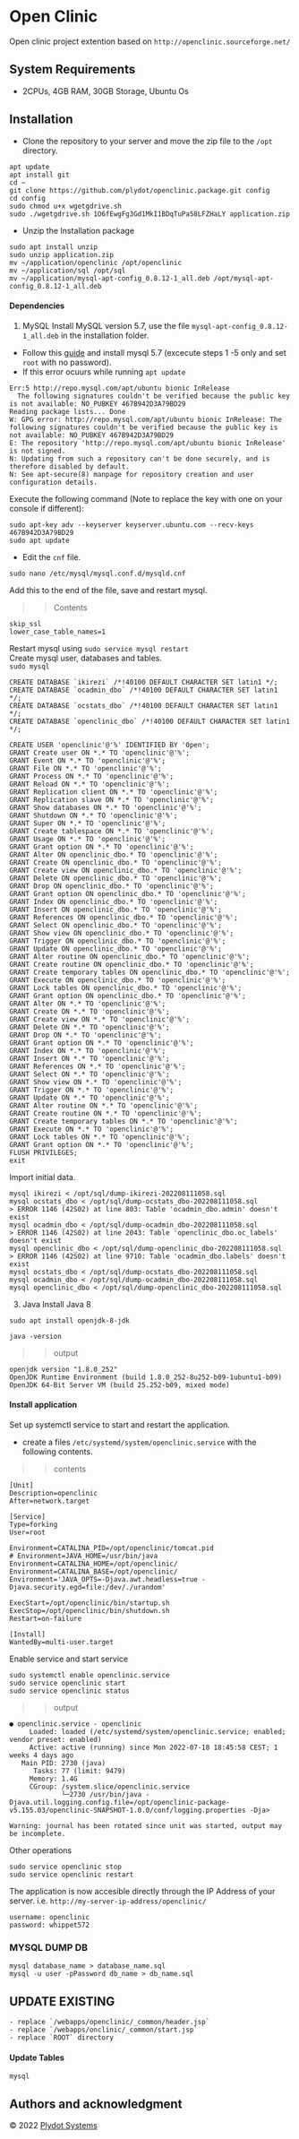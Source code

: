 # Open Clinic

Open clinic project extention based on `http://openclinic.sourceforge.net/`

## System Requirements

- 2CPUs, 4GB RAM, 30GB Storage, Ubuntu Os

## Installation
- Clone the repository to your server and move the zip file to the `/opt` directory.
```
apt update
apt install git
cd ~
git clone https://github.com/plydot/openclinic.package.git config
cd config
sudo chmod u+x wgetgdrive.sh
sudo ./wgetgdrive.sh 1O6fEwgFg3Gd1MkI1BDqTuPa58LFZHaLY application.zip
```
- Unzip the Installation package
```
sudo apt install unzip
sudo unzip application.zip
mv ~/application/openclinic /opt/openclinic
mv ~/application/sql /opt/sql
mv ~/application/mysql-apt-config_0.8.12-1_all.deb /opt/mysql-apt-config_0.8.12-1_all.deb
```
#### Dependencies
1. MySQL
Install MySQL version 5.7, use the file `mysql-apt-config_0.8.12-1_all.deb` in the installation folder.
- Follow this [guide](https://www.how2shout.com/linux/add-repository-to-install-mysql-5-7-on-ubuntu-20-04-lts-linux/) and install mysql 5.7 (excecute steps 1 -5 only and set `root` with no password).
- If this error ocuurs while running `apt update `
```
Err:5 http://repo.mysql.com/apt/ubuntu bionic InRelease
  The following signatures couldn't be verified because the public key is not available: NO_PUBKEY 467B942D3A79BD29
Reading package lists... Done
W: GPG error: http://repo.mysql.com/apt/ubuntu bionic InRelease: The following signatures couldn't be verified because the public key is not available: NO_PUBKEY 467B942D3A79BD29
E: The repository 'http://repo.mysql.com/apt/ubuntu bionic InRelease' is not signed.
N: Updating from such a repository can't be done securely, and is therefore disabled by default.
N: See apt-secure(8) manpage for repository creation and user configuration details.
```
Execute the following command (Note to replace the key with one on your console if different):
```
sudo apt-key adv --keyserver keyserver.ubuntu.com --recv-keys 467B942D3A79BD29
sudo apt update
```
- Edit the `cnf` file.
```
sudo nano /etc/mysql/mysql.conf.d/mysqld.cnf
```
Add this to the end of the file, save and restart mysql.
>> Contents
```
skip_ssl
lower_case_table_names=1
```
Restart mysql using `sudo service mysql restart`\
Create mysql user, databases and tables.\
`sudo mysql`
```
CREATE DATABASE `ikirezi` /*!40100 DEFAULT CHARACTER SET latin1 */;
CREATE DATABASE `ocadmin_dbo` /*!40100 DEFAULT CHARACTER SET latin1 */;
CREATE DATABASE `ocstats_dbo` /*!40100 DEFAULT CHARACTER SET latin1 */;
CREATE DATABASE `openclinic_dbo` /*!40100 DEFAULT CHARACTER SET latin1 */;

CREATE USER 'openclinic'@'%' IDENTIFIED BY '0pen';
GRANT Create user ON *.* TO 'openclinic'@'%';
GRANT Event ON *.* TO 'openclinic'@'%';
GRANT File ON *.* TO 'openclinic'@'%';
GRANT Process ON *.* TO 'openclinic'@'%';
GRANT Reload ON *.* TO 'openclinic'@'%';
GRANT Replication client ON *.* TO 'openclinic'@'%';
GRANT Replication slave ON *.* TO 'openclinic'@'%';
GRANT Show databases ON *.* TO 'openclinic'@'%';
GRANT Shutdown ON *.* TO 'openclinic'@'%';
GRANT Super ON *.* TO 'openclinic'@'%';
GRANT Create tablespace ON *.* TO 'openclinic'@'%';
GRANT Usage ON *.* TO 'openclinic'@'%';
GRANT Grant option ON *.* TO 'openclinic'@'%';
GRANT Alter ON openclinic_dbo.* TO 'openclinic'@'%';
GRANT Create ON openclinic_dbo.* TO 'openclinic'@'%';
GRANT Create view ON openclinic_dbo.* TO 'openclinic'@'%';
GRANT Delete ON openclinic_dbo.* TO 'openclinic'@'%';
GRANT Drop ON openclinic_dbo.* TO 'openclinic'@'%';
GRANT Grant option ON openclinic_dbo.* TO 'openclinic'@'%';
GRANT Index ON openclinic_dbo.* TO 'openclinic'@'%';
GRANT Insert ON openclinic_dbo.* TO 'openclinic'@'%';
GRANT References ON openclinic_dbo.* TO 'openclinic'@'%';
GRANT Select ON openclinic_dbo.* TO 'openclinic'@'%';
GRANT Show view ON openclinic_dbo.* TO 'openclinic'@'%';
GRANT Trigger ON openclinic_dbo.* TO 'openclinic'@'%';
GRANT Update ON openclinic_dbo.* TO 'openclinic'@'%';
GRANT Alter routine ON openclinic_dbo.* TO 'openclinic'@'%';
GRANT Create routine ON openclinic_dbo.* TO 'openclinic'@'%';
GRANT Create temporary tables ON openclinic_dbo.* TO 'openclinic'@'%';
GRANT Execute ON openclinic_dbo.* TO 'openclinic'@'%';
GRANT Lock tables ON openclinic_dbo.* TO 'openclinic'@'%';
GRANT Grant option ON openclinic_dbo.* TO 'openclinic'@'%';
GRANT Alter ON *.* TO 'openclinic'@'%';
GRANT Create ON *.* TO 'openclinic'@'%';
GRANT Create view ON *.* TO 'openclinic'@'%';
GRANT Delete ON *.* TO 'openclinic'@'%';
GRANT Drop ON *.* TO 'openclinic'@'%';
GRANT Grant option ON *.* TO 'openclinic'@'%';
GRANT Index ON *.* TO 'openclinic'@'%';
GRANT Insert ON *.* TO 'openclinic'@'%';
GRANT References ON *.* TO 'openclinic'@'%';
GRANT Select ON *.* TO 'openclinic'@'%';
GRANT Show view ON *.* TO 'openclinic'@'%';
GRANT Trigger ON *.* TO 'openclinic'@'%';
GRANT Update ON *.* TO 'openclinic'@'%';
GRANT Alter routine ON *.* TO 'openclinic'@'%';
GRANT Create routine ON *.* TO 'openclinic'@'%';
GRANT Create temporary tables ON *.* TO 'openclinic'@'%';
GRANT Execute ON *.* TO 'openclinic'@'%';
GRANT Lock tables ON *.* TO 'openclinic'@'%';
GRANT Grant option ON *.* TO 'openclinic'@'%';
FLUSH PRIVILEGES;
exit
```
Import initial data.
```
mysql ikirezi < /opt/sql/dump-ikirezi-202208111058.sql
mysql ocstats_dbo < /opt/sql/dump-ocstats_dbo-202208111058.sql
> ERROR 1146 (42S02) at line 803: Table 'ocadmin_dbo.admin' doesn't exist
mysql ocadmin_dbo < /opt/sql/dump-ocadmin_dbo-202208111058.sql
> ERROR 1146 (42S02) at line 2043: Table 'openclinic_dbo.oc_labels' doesn't exist
mysql openclinic_dbo < /opt/sql/dump-openclinic_dbo-202208111058.sql
> ERROR 1146 (42S02) at line 9710: Table 'ocadmin_dbo.labels' doesn't exist
mysql ocstats_dbo < /opt/sql/dump-ocstats_dbo-202208111058.sql
mysql ocadmin_dbo < /opt/sql/dump-ocadmin_dbo-202208111058.sql
mysql openclinic_dbo < /opt/sql/dump-openclinic_dbo-202208111058.sql
```

3. Java 
Install Java 8
```
sudo apt install openjdk-8-jdk
```
`java -version`
>> output
```
openjdk version "1.8.0_252"
OpenJDK Runtime Environment (build 1.8.0_252-8u252-b09-1ubuntu1-b09)
OpenJDK 64-Bit Server VM (build 25.252-b09, mixed mode)

```

#### Install application
Set up systemctl service to start and restart the application.
- create a files `/etc/systemd/system/openclinic.service` with the following contents.
>> contents
```
[Unit]
Description=openclinic
After=network.target

[Service]
Type=forking
User=root

Environment=CATALINA_PID=/opt/openclinic/tomcat.pid
# Environment=JAVA_HOME=/usr/bin/java
Environment=CATALINA_HOME=/opt/openclinic/
Environment=CATALINA_BASE=/opt/openclinic/
Environment='JAVA_OPTS=-Djava.awt.headless=true -Djava.security.egd=file:/dev/./urandom'

ExecStart=/opt/openclinic/bin/startup.sh
ExecStop=/opt/openclinic/bin/shutdown.sh
Restart=on-failure

[Install]
WantedBy=multi-user.target
```
Enable service and start service
```
sudo systemctl enable openclinic.service 
sudo service openclinic start
sudo service openclinic status
```
>> output
```
● openclinic.service - openclinic
     Loaded: loaded (/etc/systemd/system/openclinic.service; enabled; vendor preset: enabled)
     Active: active (running) since Mon 2022-07-18 18:45:58 CEST; 1 weeks 4 days ago
   Main PID: 2730 (java)
      Tasks: 77 (limit: 9479)
     Memory: 1.4G
     CGroup: /system.slice/openclinic.service
             └─2730 /usr/bin/java -Djava.util.logging.config.file=/opt/openclinic-package-v5.155.03/openclinic-SNAPSHOT-1.0.0/conf/logging.properties -Dja>

Warning: journal has been rotated since unit was started, output may be incomplete.
```
Other operations
```
sudo service openclinic stop
sudo service openclinic restart
```
The application is now accesible directly through the IP Address of your server.
i.e. `http://my-server-ip-address/openclinic/`
```
username: openclinic
password: whippet572
```

### MYSQL DUMP DB
`mysql database_name > database_name.sql`\
`mysql -u user -pPassword db_name > db_name.sql`

## UPDATE EXISTING
```
- replace `/webapps/openclinic/_common/header.jsp`
- replace `/webapps/onclinic/_common/start.jsp`
- replace `ROOT` directory
```
#### Update Tables
```
mysql 
```

## Authors and acknowledgment
&copy; 2022 [Plydot Systems](https://plydot.com)

